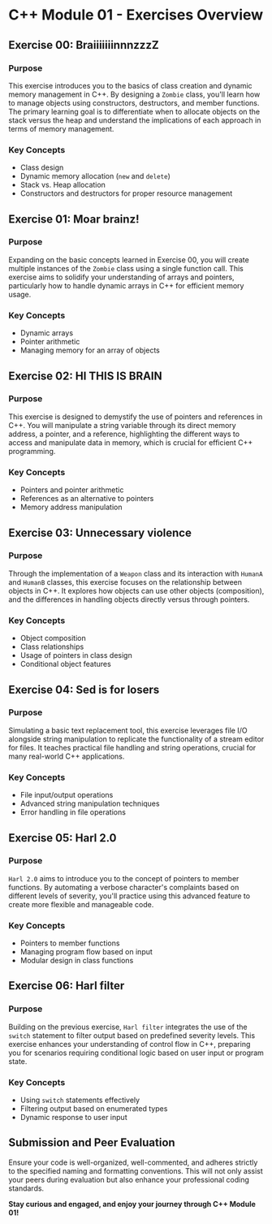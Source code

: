 # C++ Module 01 - Exercises Overview

## Exercise 00: BraiiiiiiinnnzzzZ

### Purpose

This exercise introduces you to the basics of class creation and dynamic memory management in C++. By designing a `Zombie` class, you'll learn how to manage objects using constructors, destructors, and member functions. The primary learning goal is to differentiate when to allocate objects on the stack versus the heap and understand the implications of each approach in terms of memory management.

### Key Concepts

- Class design
- Dynamic memory allocation (`new` and `delete`)
- Stack vs. Heap allocation
- Constructors and destructors for proper resource management

## Exercise 01: Moar brainz!

### Purpose

Expanding on the basic concepts learned in Exercise 00, you will create multiple instances of the `Zombie` class using a single function call. This exercise aims to solidify your understanding of arrays and pointers, particularly how to handle dynamic arrays in C++ for efficient memory usage.

### Key Concepts

- Dynamic arrays
- Pointer arithmetic
- Managing memory for an array of objects

## Exercise 02: HI THIS IS BRAIN

### Purpose

This exercise is designed to demystify the use of pointers and references in C++. You will manipulate a string variable through its direct memory address, a pointer, and a reference, highlighting the different ways to access and manipulate data in memory, which is crucial for efficient C++ programming.

### Key Concepts

- Pointers and pointer arithmetic
- References as an alternative to pointers
- Memory address manipulation

## Exercise 03: Unnecessary violence

### Purpose

Through the implementation of a `Weapon` class and its interaction with `HumanA` and `HumanB` classes, this exercise focuses on the relationship between objects in C++. It explores how objects can use other objects (composition), and the differences in handling objects directly versus through pointers.

### Key Concepts

- Object composition
- Class relationships
- Usage of pointers in class design
- Conditional object features

## Exercise 04: Sed is for losers

### Purpose

Simulating a basic text replacement tool, this exercise leverages file I/O alongside string manipulation to replicate the functionality of a stream editor for files. It teaches practical file handling and string operations, crucial for many real-world C++ applications.

### Key Concepts

- File input/output operations
- Advanced string manipulation techniques
- Error handling in file operations

## Exercise 05: Harl 2.0

### Purpose

`Harl 2.0` aims to introduce you to the concept of pointers to member functions. By automating a verbose character's complaints based on different levels of severity, you'll practice using this advanced feature to create more flexible and manageable code.

### Key Concepts

- Pointers to member functions
- Managing program flow based on input
- Modular design in class functions

## Exercise 06: Harl filter

### Purpose

Building on the previous exercise, `Harl filter` integrates the use of the `switch` statement to filter output based on predefined severity levels. This exercise enhances your understanding of control flow in C++, preparing you for scenarios requiring conditional logic based on user input or program state.

### Key Concepts

- Using `switch` statements effectively
- Filtering output based on enumerated types
- Dynamic response to user input

## Submission and Peer Evaluation

Ensure your code is well-organized, well-commented, and adheres strictly to the specified naming and formatting conventions. This will not only assist your peers during evaluation but also enhance your professional coding standards.

**Stay curious and engaged, and enjoy your journey through C++ Module 01!**

